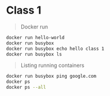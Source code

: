 # Class 1

> Docker run

```bash
docker run hello-world
docker run busybox
docker run busybox echo hello class 1
docker run busybox ls
```

> Listing running containers

```bash
docker run busybox ping google.com
docker ps
docker ps --all
```
